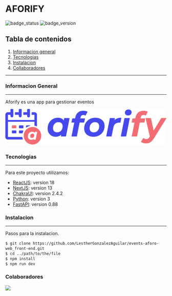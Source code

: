 # AFORIFY

![badge_status](https://img.shields.io/badge/status-development-yellow)
![badge_version](https://img.shields.io/badge/version-v1.0.0-green)

## Tabla de contenidos
1. [Informacion general](#general)
2. [Tecnologias](#technologias)
3. [Instalacion](#installacion)
4. [Collaboradores](#collaboracion)

***

### Informacion General
***
Aforify es una app para gestionar eventos

![logo](./assets/logo%20original.svg)

### Tecnologias
***
Para este proyecto utilizamos:
* [ReactJS](): version 18
* [NextJS](): version 13
* [ChakraUI](): version 2.4.2
* [Python](): version 3
* [FastAPI](): version 0.88


### Instalacion
***
Pasos para la instalacion.

```
$ git clone https://github.com/LestherGonzalezAguilar/events-aforo-web_front-end.git
$ cd ../path/to/the/file
$ npm install
$ npm run dev
```
### Colaboradores

<a href="https://github.com/LestherGonzalezAguilar/events-aforo-web_front-end/graphs/contributors">
  <img src="https://contrib.rocks/image?repo=LestherGonzalezAguilar/events-aforo-web_front-end" />
</a>